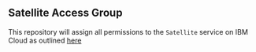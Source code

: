 ## Satellite Access Group
This repository will assign all permissions to the `Satellite` service on IBM Cloud as outlined [here](https://cloud.ibm.com/docs/satellite?topic=satellite-iam#iam-roles)